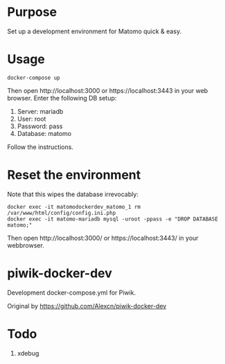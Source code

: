 # Purpose

Set up a development environment for Matomo quick & easy.

# Usage

```
docker-compose up
```

Then open http://localhost:3000 or https://localhost:3443 in your web browser. Enter the following DB setup:

1. Server: mariadb
1. User: root
1. Password: pass
1. Database: matomo

Follow the instructions.

# Reset the environment

Note that this wipes the database irrevocably:

``` 
docker exec -it matomodockerdev_matomo_1 rm /var/www/html/config/config.ini.php
docker exec -it matomo-mariadb mysql -uroot -ppass -e "DROP DATABASE matomo;"
```

Then open http://localhost:3000/ or https://localhost:3443/ in your webbrowser.

# piwik-docker-dev
Development docker-compose.yml for Piwik.

Original by https://github.com/Alexcn/piwik-docker-dev

# Todo

1. xdebug
